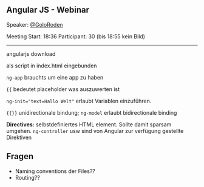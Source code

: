 Angular JS - Webinar
---

Speaker: [@GoloRoden](http://twitter.com/GoldenRoden)

Meeting Start: 18:36
Participant: 30
(bis 18:55 kein Bild)

---

angularjs download

als script in index.html eingebunden

`ng-app` brauchts um eine app zu haben

`{{` bedeutet placeholder was auszuwerten ist

`ng-init="text=Hallo Welt"` erlaubt Variablen einzuführen.

`{{}}` unidirectionale bindung; `ng-model` erlaubt bidirectionale binding

**Directives:** selbstdefiniertes HTML element. Sollte damit sparsam umgehen. `ng-controller` usw sind von Angular zur verfügung gestellte Direktiven


## Fragen

- Naming conventions der Files??
- Routing??






